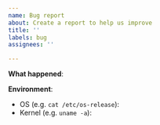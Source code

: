 ```yaml
---
name: Bug report
about: Create a report to help us improve
title: ''
labels: bug
assignees: ''

---
```


**What happened**:

**Environment**:

- OS (e.g. `cat /etc/os-release`):
- Kernel (e.g. `uname -a`):
<!--
- Version (e.g. `climc version-list`):
-->
